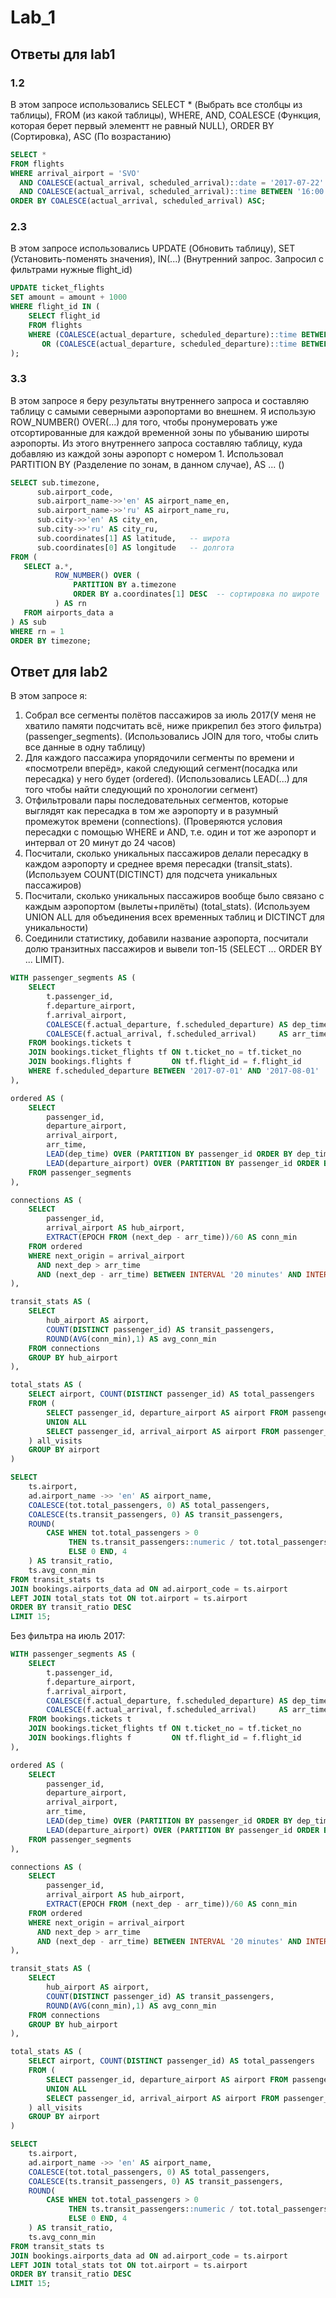 # Lab_1
## Ответы для lab1
### 1.2
В этом запросе использовались SELECT * (Выбрать все столбцы из таблицы), FROM (из какой таблицы), WHERE, AND, COALESCE (Функция, которая берет первый элементт не равный NULL), ORDER BY (Сортировка), ASC (По возрастанию)
``` sql
SELECT *
FROM flights
WHERE arrival_airport = 'SVO'
  AND COALESCE(actual_arrival, scheduled_arrival)::date = '2017-07-22'
  AND COALESCE(actual_arrival, scheduled_arrival)::time BETWEEN '16:00' AND '19:00'
ORDER BY COALESCE(actual_arrival, scheduled_arrival) ASC;
```
### 2.3
В этом запросе использовались UPDATE (Обновить таблицу), SET (Установить-поменять значения), IN(...) (Внутренний запрос. Запросил с фильтрами нужные flight_id)
``` sql
UPDATE ticket_flights
SET amount = amount + 1000
WHERE flight_id IN (
    SELECT flight_id
    FROM flights
    WHERE (COALESCE(actual_departure, scheduled_departure)::time BETWEEN '07:00' AND '10:00')
       OR (COALESCE(actual_departure, scheduled_departure)::time BETWEEN '17:00' AND '20:00')
);
```
### 3.3
В этом запросе я беру результаты внутреннего запроса и составляю таблицу с самыми северными аэропортами во внешнем. Я использую ROW_NUMBER() OVER(...) для того, чтобы пронумеровать уже отсортированные для каждой временной зоны по убыванию широты аэропорты. Из этого внутреннего запроса составляю таблицу, куда добавляю из каждой зоны аэропорт с номером 1. Использовал PARTITION BY (Разделение по зонам, в данном случае), AS ... ()
 ``` sql
SELECT sub.timezone,
       sub.airport_code,
       sub.airport_name->>'en' AS airport_name_en,
       sub.airport_name->>'ru' AS airport_name_ru,
       sub.city->>'en' AS city_en,
       sub.city->>'ru' AS city_ru,
       sub.coordinates[1] AS latitude,   -- широта
       sub.coordinates[0] AS longitude   -- долгота
FROM (
    SELECT a.*,
           ROW_NUMBER() OVER (
               PARTITION BY a.timezone 
               ORDER BY a.coordinates[1] DESC  -- сортировка по широте
           ) AS rn
    FROM airports_data a
) AS sub
WHERE rn = 1
ORDER BY timezone;
```
## Ответ для lab2
В этом запросе я:
1.  Cобрал все сегменты полётов пассажиров за июль 2017(У меня не хватило памяти подсчитать всё, ниже прикрепил без этого фильтра) (passenger_segments). (Использовались JOIN для того, чтобы слить все данные в одну таблицу)
2.	Для каждого пассажира упорядочили сегменты по времени и «посмотрели вперёд», какой следующий сегмент(посадка или пересадка) у него будет (ordered). (Использовались LEAD(...) для того чтобы найти следующий по хронологии сегмент)
3.	Отфильтровали пары последовательных сегментов, которые выглядят как пересадка в том же аэропорту и в разумный промежуток времени (connections). (Проверяются условия пересадки с помощью WHERE и AND, т.е. один и тот же аэропорт и интервал от 20 минут до 24 часов)
4.	Посчитали, сколько уникальных пассажиров делали пересадку в каждом аэропорту и среднее время пересадки (transit_stats). (Используем COUNT(DICTINCT) для подсчета уникальных пассажиров)
5.	Посчитали, сколько уникальных пассажиров вообще было связано с каждым аэропортом (вылеты+прилёты) (total_stats). (Используем UNION ALL для объединения всех временных таблиц и DICTINCT для уникальности)
6.	Соединили статистику, добавили название аэропорта, посчитали долю транзитных пассажиров и вывели топ-15 (SELECT ... ORDER BY ... LIMIT).
``` sql
WITH passenger_segments AS (
    SELECT
        t.passenger_id,
        f.departure_airport,
        f.arrival_airport,
        COALESCE(f.actual_departure, f.scheduled_departure) AS dep_time,
        COALESCE(f.actual_arrival, f.scheduled_arrival)     AS arr_time
    FROM bookings.tickets t
    JOIN bookings.ticket_flights tf ON t.ticket_no = tf.ticket_no
    JOIN bookings.flights f         ON tf.flight_id = f.flight_id
    WHERE f.scheduled_departure BETWEEN '2017-07-01' AND '2017-08-01'
),

ordered AS (
    SELECT
        passenger_id,
        departure_airport,
        arrival_airport,
        arr_time,
        LEAD(dep_time) OVER (PARTITION BY passenger_id ORDER BY dep_time) AS next_dep,
        LEAD(departure_airport) OVER (PARTITION BY passenger_id ORDER BY dep_time) AS next_origin
    FROM passenger_segments
),

connections AS (
    SELECT
        passenger_id,
        arrival_airport AS hub_airport,
        EXTRACT(EPOCH FROM (next_dep - arr_time))/60 AS conn_min
    FROM ordered
    WHERE next_origin = arrival_airport
      AND next_dep > arr_time
      AND (next_dep - arr_time) BETWEEN INTERVAL '20 minutes' AND INTERVAL '24 hours'
),

transit_stats AS (
    SELECT
        hub_airport AS airport,
        COUNT(DISTINCT passenger_id) AS transit_passengers,
        ROUND(AVG(conn_min),1) AS avg_conn_min
    FROM connections
    GROUP BY hub_airport
),

total_stats AS (
    SELECT airport, COUNT(DISTINCT passenger_id) AS total_passengers
    FROM (
        SELECT passenger_id, departure_airport AS airport FROM passenger_segments
        UNION ALL
        SELECT passenger_id, arrival_airport AS airport FROM passenger_segments
    ) all_visits
    GROUP BY airport
)

SELECT
    ts.airport,
    ad.airport_name ->> 'en' AS airport_name,
    COALESCE(tot.total_passengers, 0) AS total_passengers,
    COALESCE(ts.transit_passengers, 0) AS transit_passengers,
    ROUND(
        CASE WHEN tot.total_passengers > 0
             THEN ts.transit_passengers::numeric / tot.total_passengers
             ELSE 0 END, 4
    ) AS transit_ratio,
    ts.avg_conn_min
FROM transit_stats ts
JOIN bookings.airports_data ad ON ad.airport_code = ts.airport
LEFT JOIN total_stats tot ON tot.airport = ts.airport
ORDER BY transit_ratio DESC
LIMIT 15;
```
Без фильтра на июль 2017:
``` sql
WITH passenger_segments AS (
    SELECT
        t.passenger_id,
        f.departure_airport,
        f.arrival_airport,
        COALESCE(f.actual_departure, f.scheduled_departure) AS dep_time,
        COALESCE(f.actual_arrival, f.scheduled_arrival)     AS arr_time
    FROM bookings.tickets t
    JOIN bookings.ticket_flights tf ON t.ticket_no = tf.ticket_no
    JOIN bookings.flights f         ON tf.flight_id = f.flight_id
),

ordered AS (
    SELECT
        passenger_id,
        departure_airport,
        arrival_airport,
        arr_time,
        LEAD(dep_time) OVER (PARTITION BY passenger_id ORDER BY dep_time) AS next_dep,
        LEAD(departure_airport) OVER (PARTITION BY passenger_id ORDER BY dep_time) AS next_origin
    FROM passenger_segments
),

connections AS (
    SELECT
        passenger_id,
        arrival_airport AS hub_airport,
        EXTRACT(EPOCH FROM (next_dep - arr_time))/60 AS conn_min
    FROM ordered
    WHERE next_origin = arrival_airport
      AND next_dep > arr_time
      AND (next_dep - arr_time) BETWEEN INTERVAL '20 minutes' AND INTERVAL '24 hours'
),

transit_stats AS (
    SELECT
        hub_airport AS airport,
        COUNT(DISTINCT passenger_id) AS transit_passengers,
        ROUND(AVG(conn_min),1) AS avg_conn_min
    FROM connections
    GROUP BY hub_airport
),

total_stats AS (
    SELECT airport, COUNT(DISTINCT passenger_id) AS total_passengers
    FROM (
        SELECT passenger_id, departure_airport AS airport FROM passenger_segments
        UNION ALL
        SELECT passenger_id, arrival_airport AS airport FROM passenger_segments
    ) all_visits
    GROUP BY airport
)

SELECT
    ts.airport,
    ad.airport_name ->> 'en' AS airport_name,
    COALESCE(tot.total_passengers, 0) AS total_passengers,
    COALESCE(ts.transit_passengers, 0) AS transit_passengers,
    ROUND(
        CASE WHEN tot.total_passengers > 0
             THEN ts.transit_passengers::numeric / tot.total_passengers
             ELSE 0 END, 4
    ) AS transit_ratio,
    ts.avg_conn_min
FROM transit_stats ts
JOIN bookings.airports_data ad ON ad.airport_code = ts.airport
LEFT JOIN total_stats tot ON tot.airport = ts.airport
ORDER BY transit_ratio DESC
LIMIT 15;
```

